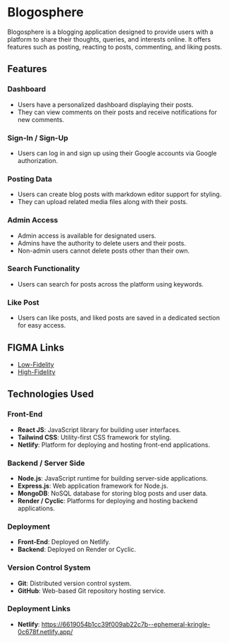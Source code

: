 # Blogosphere

Blogosphere is a blogging application designed to provide users with a platform to share their thoughts, queries, and interests online. It offers features such as posting, reacting to posts, commenting, and liking posts.

## Features

### Dashboard

- Users have a personalized dashboard displaying their posts.
- They can view comments on their posts and receive notifications for new comments.

### Sign-In / Sign-Up

- Users can log in and sign up using their Google accounts via Google authorization.

### Posting Data

- Users can create blog posts with markdown editor support for styling.
- They can upload related media files along with their posts.

### Admin Access

- Admin access is available for designated users.
- Admins have the authority to delete users and their posts.
- Non-admin users cannot delete posts other than their own.

### Search Functionality

- Users can search for posts across the platform using keywords.

### Like Post

- Users can like posts, and liked posts are saved in a dedicated section for easy access.

## FIGMA Links

- [Low-Fidelity](https://www.figma.com/file/zwOx25WwA2rxUuLk78sf2J/Capstone-Low-Fid-Design?type=design&mode=design&t=4cQRvMMWd6uYQ39a-1)
- [High-Fidelity](https://www.figma.com/file/tFzEDWLcaAo3ScsVoCCLRI/Capstone-High-Fid-Design?type=design&mode=design&t=4cQRvMMWd6uYQ39a-1)

## Technologies Used

### Front-End

- **React JS**: JavaScript library for building user interfaces.
- **Tailwind CSS**: Utility-first CSS framework for styling.
- **Netlify**: Platform for deploying and hosting front-end applications.

### Backend / Server Side

- **Node.js**: JavaScript runtime for building server-side applications.
- **Express.js**: Web application framework for Node.js.
- **MongoDB**: NoSQL database for storing blog posts and user data.
- **Render / Cyclic**: Platforms for deploying and hosting backend applications.

### Deployment

- **Front-End**: Deployed on Netlify.
- **Backend**: Deployed on Render or Cyclic.

### Version Control System

- **Git**: Distributed version control system.
- **GitHub**: Web-based Git repository hosting service.

### Deployment Links
- **Netlify**: https://6619054b1cc39f009ab22c7b--ephemeral-kringle-0c678f.netlify.app/